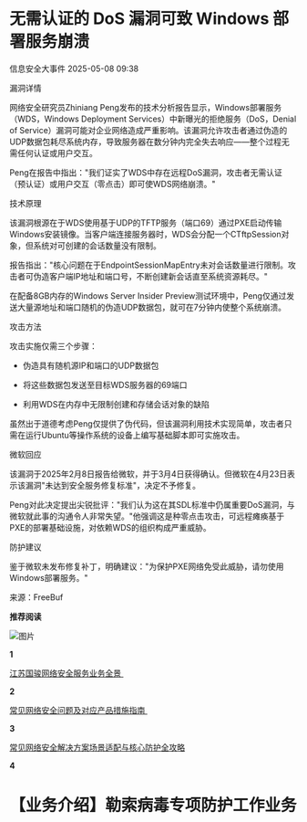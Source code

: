 #  无需认证的 DoS 漏洞可致 Windows 部署服务崩溃   
 信息安全大事件   2025-05-08 09:38  
  
漏洞详情  
  
网络安全研究员Zhiniang Peng发布的技术分析报告显示，Windows部署服务（WDS，Windows Deployment Services）中新曝光的拒绝服务（DoS，Denial of Service）漏洞可能对企业网络造成严重影响。该漏洞允许攻击者通过伪造的UDP数据包耗尽系统内存，导致服务器在数分钟内完全失去响应——整个过程无需任何认证或用户交互。  
  
Peng在报告中指出："我们证实了WDS中存在远程DoS漏洞，攻击者无需认证（预认证）或用户交互（零点击）即可使WDS网络崩溃。"  
  
技术原理  
  
该漏洞根源在于WDS使用基于UDP的TFTP服务（端口69）通过PXE启动传输Windows安装镜像。当客户端连接服务器时，WDS会分配一个CTftpSession对象，但系统对可创建的会话数量没有限制。  
  
报告指出："核心问题在于EndpointSessionMapEntry未对会话数量进行限制。攻击者可伪造客户端IP地址和端口号，不断创建新会话直至系统资源耗尽。"  
  
在配备8GB内存的Windows Server Insider Preview测试环境中，Peng仅通过发送大量源地址和端口随机的伪造UDP数据包，就可在7分钟内使整个系统崩溃。  
  
攻击方法  
  
攻击实施仅需三个步骤：  
- 伪造具有随机源IP和端口的UDP数据包  
  
- 将这些数据包发送至目标WDS服务器的69端口  
  
- 利用WDS在内存中无限制创建和存储会话对象的缺陷  
  
虽然出于道德考虑Peng仅提供了伪代码，但该漏洞利用技术实现简单，攻击者只需在运行Ubuntu等操作系统的设备上编写基础脚本即可实施攻击。  
  
微软回应  
  
该漏洞于2025年2月8日报告给微软，并于3月4日获得确认。但微软在4月23日表示该漏洞"未达到安全服务修复标准"，决定不予修复。  
  
Peng对此决定提出尖锐批评："我们认为这在其SDL标准中仍属重要DoS漏洞，与微软就此事的沟通令人非常失望。"他强调这是种零点击攻击，可远程瘫痪基于PXE的部署基础设施，对依赖WDS的组织构成严重威胁。  
  
防护建议  
  
鉴于微软未发布修复补丁，明确建议："为保护PXE网络免受此威胁，请勿使用Windows部署服务。"  
  
来源：FreeBuf  
  
  
**推荐阅读**  
  
![图片](https://mmbiz.qpic.cn/sz_mmbiz_gif/JqliagemfTA6iaLkNkoIyrcTq1jErRmY0MJ1z1xtCujHY8tntYedwef2pfhZUHEXS4N3lrn50zibmkuRDVu9D85dg/640?wx_fmt=gif&from=appmsg&tp=webp&wxfrom=5&wx_lazy=1 "")  
  
  
**1**  
  
[江苏国骏网络安全服务业务全景 ](https://mp.weixin.qq.com/s?__biz=MzkzNjIzMjM5Ng==&mid=2247490721&idx=2&sn=6a12cec92cbb74648773060c6255aa01&scene=21#wechat_redirect)  
  
  
**2**  
  
[常见网络安全问题及对应产品措施指南 ](https://mp.weixin.qq.com/s?__biz=MzkzNjIzMjM5Ng==&mid=2247492357&idx=2&sn=8357e6b1145623c90a697ae430e01f52&scene=21#wechat_redirect)  
  
  
**3**  
  
[常见网络安全解决方案场景适配与核心防护全攻略](https://mp.weixin.qq.com/s?__biz=MzkzNjIzMjM5Ng==&mid=2247492501&idx=1&sn=32ddf66fafda9f81f50bf6ce8c48d018&scene=21#wechat_redirect)  
  
  
**4**  
  
# 【业务介绍】勒索病毒专项防护工作业务  
  
  
  
  
  
  
